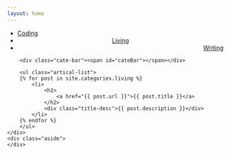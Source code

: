 ```yaml
---
layout: home
---
```


<div class="index-content skill">
    <div class="section">
        <ul class="artical-cate">
            <li><a href="/"><span>Coding</span></a></li>
            <li class="on" style="text-align:center"><a href="/living"><span>Living</span></a></li>
            <li style="text-align:right"><a href="/writing"><span>Writing</span></a></li>
        </ul>

        <div class="cate-bar"><span id="cateBar"></span></div>

        <ul class="artical-list">
        {% for post in site.categories.living %}
            <li>
                <h2>
                    <a href="{{ post.url }}">{{ post.title }}</a>
                </h2>
                <div class="title-desc">{{ post.description }}</div>
            </li>
        {% endfor %}
        </ul>
    </div>
    <div class="aside">
    </div>
</div>
